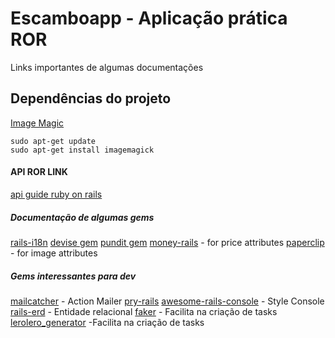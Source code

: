 # Escamboapp - Aplicação prática ROR
Links importantes de algumas documentações
## Dependências do projeto
[Image Magic](https://imagemagick.org/index.php)
```
sudo apt-get update
sudo apt-get install imagemagick
```
#### API ROR LINK
[api guide ruby on rails](https://guides.rubyonrails.org)
##### Documentação de algumas gems
[rails-i18n](https://github.com/svenfuchs/rails-i18n)
[devise gem](https://github.com/plataformatec/devise)
[pundit gem](https://github.com/varvet/pundit)
[money-rails](https://github.com/RubyMoney/money-rails) - for price attributes
[paperclip](https://github.com/thoughtbot/paperclip) - for image attributes
##### Gems interessantes para dev
[mailcatcher](https://github.com/sj26/mailcatcher) - Action Mailer
[pry-rails](https://github.com/rweng/pry-rails)
[awesome-rails-console](https://github.com/ascendbruce/awesome_rails_console) - Style Console
[rails-erd](https://github.com/voormedia/rails-erd) - Entidade relacional
[faker](https://github.com/faker-ruby/faker) - Facilita na criação de tasks
[lerolero_generator](https://github.com/jacksonpires/lerolero_generator) -Facilita na criação de tasks

